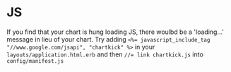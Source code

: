
# JS

If you find that your chart is hung loading JS, there woulbd be a 'loading...' message in lieu of your chart.  Try adding `<%= javascript_include_tag "//www.google.com/jsapi", "chartkick" %>` in your `layouts/application.html.erb` and then `//= link chartkick.js` into `config/manifest.js`

